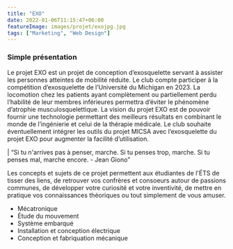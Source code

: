 ```yaml
---
title: "EXO"
date: 2022-01-06T11:15:47+06:00
featureImage: images/projet/exojpg.jpg
tags: ["Marketing", "Web Design"]
---
```


### Simple présentation 
  
Le projet EXO est un projet de conception d’exosquelette servant à assister les personnes atteintes de mobilité réduite. Le club compte participer à la compétition d’exosquelette de l’Université du Michigan en 2023. La locomotion chez les patients ayant complètement ou partiellement perdu l’habilité de leur membres inférieures permettra d’éviter le phénomène d’atrophie musculosquelettique. La vision du projet EXO est de pouvoir fournir une technologie permettant des meilleurs résultats en combinant le monde de l’ingénierie et celui de la thérapie médicale. Le club souhaite éventuellement intégrer les outils du projet MICSA avec l’exosquelette du projet EXO pour augmenter la facilité d’utilisation.
  
| “Si tu n'arrives pas à penser, marche. Si tu penses trop, marche. Si tu penses mal, marche encore.  - Jean Giono”

Les concepts et sujets de ce projet permettent aux étudiantes de l'ÉTS de tisser des liens, de retrouver vos confrères et consoeurs autour de passions communes, de développer votre curiosité et votre inventivité, de mettre en pratique vos connaissances théoriques ou tout simplement de vous amuser.
  
- Mécatronique
- Étude du mouvement
- Système embarqué
- Installation et conception électrique
- Conception et fabriquation mécanique
